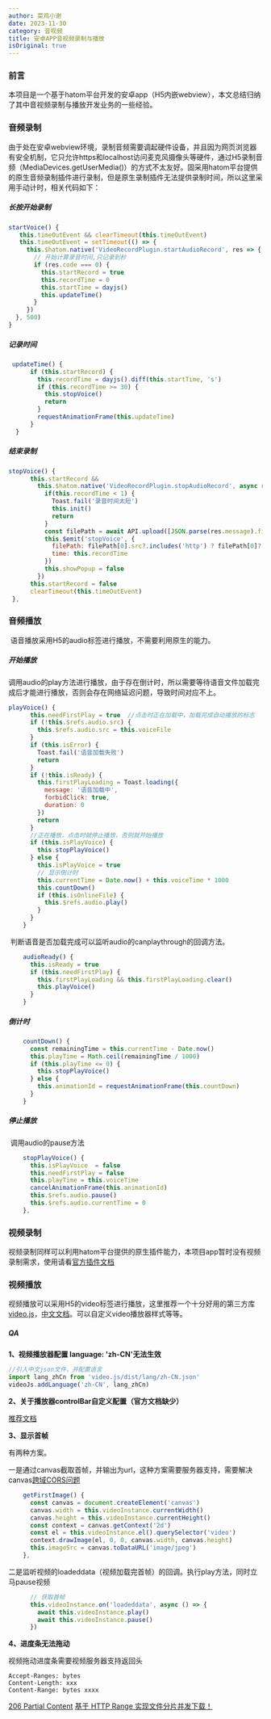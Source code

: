```yaml
---
author: 菜鸡小谢
date: 2023-11-30
category: 音视频
title: 安卓APP音视频录制与播放
isOriginal: true
---
```


### 前言

​    本项目是一个基于hatom平台开发的安卓app（H5内嵌webview），本文总结归纳了其中音视频录制与播放开发业务的一些经验。

### 音频录制

​       由于处在安卓webview环境，录制音频需要调起硬件设备，并且因为网页浏览器有安全机制，它只允许https和localhost访问麦克风摄像头等硬件，通过H5录制音频（MediaDevices.getUserMedia()）的方式不太友好。固采用hatom平台提供的原生音频录制插件进行录制，但是原生录制插件无法提供录制时间，所以这里采用手动计时，相关代码如下：

##### **长按开始录制**

```javascript
startVoice() {
   this.timeOutEvent && clearTimeout(this.timeOutEvent)
   this.timeOutEvent = setTimeout(() => {
     this.$hatom.native('VideoRecordPlugin.startAudioRecord', res => {
       // 开始计算录音时间,只记录到秒
       if (res.code === 0) {
         this.startRecord = true
         this.recordTime = 0
         this.startTime = dayjs()
         this.updateTime()
       }
     })
  }, 500)
}
```

##### 记录时间

```javascript
 updateTime() {
      if (this.startRecord) {
        this.recordTime = dayjs().diff(this.startTime, 's')
        if (this.recordTime >= 30) {
          this.stopVoice()
          return
        }
        requestAnimationFrame(this.updateTime)
      }
  }
```

##### 结束录制

```javascript
stopVoice() {
      this.startRecord &&
        this.$hatom.native('VideoRecordPlugin.stopAudioRecord', async res => {
          if(this.recordTime < 1) {
            Toast.fail('录音时间太短')
            this.init()
            return
          }
          const filePath = await API.upload([JSON.parse(res.message).filePath], {}, '录音保存中', '保存成功', '保存失败')
          this.$emit('stopVoice', {
            filePath: filePath[0].src?.includes('http') ? filePath[0]?.src : `${this.GLOBAL?.address}${filePath[0].src}`,
            time: this.recordTime
          })
          this.showPopup = false
        })
      this.startRecord = false
      clearTimeout(this.timeOutEvent)
 },
```

### 音频播放

​      语音播放采用H5的audio标签进行播放，不需要利用原生的能力。

##### 开始播放

​      调用audio的play方法进行播放，由于存在倒计时，所以需要等待语音文件加载完成后才能进行播放，否则会存在网络延迟问题，导致时间对应不上。

```javascript
playVoice() {
      this.needFirstPlay = true  //点击时正在加载中，加载完成自动播放的标志
      if (!this.$refs.audio.src) {
        this.$refs.audio.src = this.voiceFile
      }
      if (this.isError) {
        Toast.fail('语音加载失败')
        return
      }
      if (!this.isReady) {
        this.firstPlayLoading = Toast.loading({
          message: '语音加载中',
          forbidClick: true,
          duration: 0
        })
        return
      }
      //正在播放，点击时就停止播放，否则就开始播放
      if (this.isPlayVoice) {
        this.stopPlayVoice()
      } else {
        this.isPlayVoice = true
        // 显示倒计时
        this.currentTime = Date.now() + this.voiceTime * 1000
        this.countDown()
        if (this.isOnlineFile) {
          this.$refs.audio.play()
        }
      }
    }
```

​    判断语音是否加载完成可以监听audio的canplaythrough的回调方法。

```javascript
    audioReady() {
      this.isReady = true
      if (this.needFirstPlay) {
        this.firstPlayLoading && this.firstPlayLoading.clear()
        this.playVoice()
      }
    }
```

##### 倒计时

```javascript
    countDown() {
      const remainingTime = this.currentTime - Date.now()
      this.playTime = Math.ceil(remainingTime / 1000)
      if (this.playTime <= 0) {
        this.stopPlayVoice()
      } else {
        this.animationId = requestAnimationFrame(this.countDown)
      }
    }
```

##### 停止播放

​    调用audio的pause方法

```javascript
    stopPlayVoice() {
      this.isPlayVoice  = false
      this.needFirstPlay = false
      this.playTime = this.voiceTime
      cancelAnimationFrame(this.animationId)
      this.$refs.audio.pause()
      this.$refs.audio.currentTime = 0
    },
```

### 视频录制

​      视频录制同样可以利用hatom平台提供的原生插件能力，本项目app暂时没有视频录制需求，使用请看[官方插件文档](https://hitom.hikyun.com/appdev/plugindetail?id=hatom_video_record_202107130352_7805&platformType=1)

### **视频播放**

​      视频播放可以采用H5的video标签进行播放，这里推荐一个十分好用的第三方库[video.js](https://docs.videojs.com/)，[中文文档](https://videojs.moyutime.cn/2022/02/12/course/%E5%BF%AB%E9%80%9F%E4%B8%8A%E6%89%8B/)。可以自定义video播放器样式等等。

##### **QA**

**1、视频播放器配置 language: 'zh-CN'无法生效**

```javascript
//引入中文json文件，并配置语言
import lang_zhCn from 'video.js/dist/lang/zh-CN.json'
videoJs.addLanguage('zh-CN', lang_zhCn)
```

**2、关于播放器controlBar自定义配置（官方文档缺少）**

[推荐文档](https://juejin.cn/post/6988479071474679844)

**3、显示首帧**

有两种方案。

一是通过canvas截取首帧，并输出为url，这种方案需要服务器支持，需要解决canvas[跨域CORS问题](https://www.zhangxinxu.com/wordpress/2018/02/crossorigin-canvas-getimagedata-cors/)

```javascript
    getFirstImage() {
      const canvas = document.createElement('canvas')
      canvas.width = this.videoInstance.currentWidth()
      canvas.height = this.videoInstance.currentHeight()
      const context = canvas.getContext('2d')
      const el = this.videoInstance.el().querySelector('video')
      context.drawImage(el, 0, 0, canvas.width, canvas.height)
      this.imageSrc = canvas.toDataURL('image/jpeg')
    },
```

二是监听视频的loadeddata（视频加载完首帧）的回调。执行play方法，同时立马pause视频

```javascript
      // 获取首帧
      this.videoInstance.on('loadeddata', async () => {
        await this.videoInstance.play()
        await this.videoInstance.pause()
      })
```

**4、进度条无法拖动**

视频拖动进度条需要视频服务器支持返回头

```
Accept-Ranges: bytes
Content-Length: xxx
Content-Range: bytes xxxx
```

[206 Partial Content](https://developer.mozilla.org/zh-CN/docs/Web/HTTP/Status/206)   [基于 HTTP Range 实现文件分片并发下载！](https://mp.weixin.qq.com/s?__biz=Mzg3OTYzMDkzMg==&amp;mid=2247495472&amp;idx=1&amp;sn=bc73cba1c6a4075dddddc88fe270772b&amp;chksm=cf03200bf874a91d3b652f3094bff907220aeb49018f4576f53bd917c48dfd44f55dc4737c58&amp;token=1511906647&amp;lang=zh_CN&amp;scene=21#wechat_redirect)

